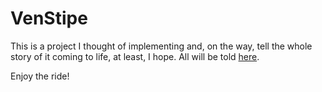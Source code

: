 # VenStipe

This is a project I thought of implementing and, on the way, tell the whole story of it coming to life, at least, I hope. All will be told [here](http://venstipe.github.io/).

Enjoy the ride!
